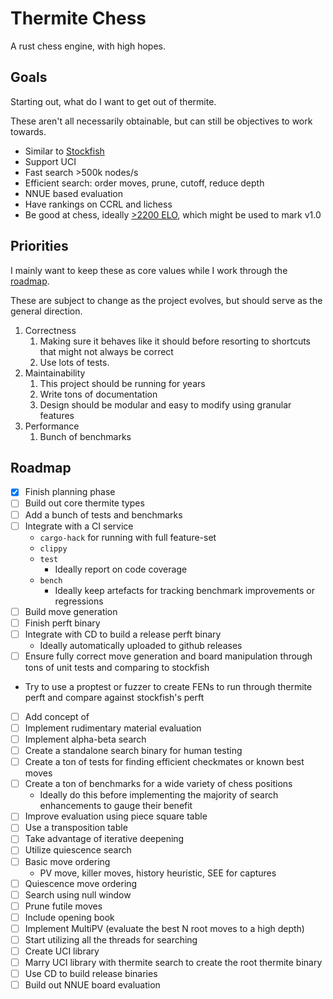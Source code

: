 # Thermite Chess

A rust chess engine, with high hopes.

## Goals

Starting out, what do I want to get out of thermite.

These aren't all necessarily obtainable, but can still be objectives to work towards.

- Similar to [Stockfish](https://github.com/official-stockfish/Stockfish)
- Support UCI
- Fast search >500k nodes/s
- Efficient search: order moves, prune, cutoff, reduce depth
- NNUE based evaluation
- Have rankings on CCRL and lichess
- Be good at chess, ideally [>2200 ELO](https://ccrl.chessdom.com/ccrl/4040/), which might be used to mark v1.0

## Priorities

I mainly want to keep these as core values while I work through the [roadmap](#Roadmap).

These are subject to change as the project evolves, but should serve as the general direction.

1. Correctness
   1. Making sure it behaves like it should before resorting to shortcuts that might not always be correct
   2. Use lots of tests.
2. Maintainability
   1. This project should be running for years
   2. Write tons of documentation
   3. Design should be modular and easy to modify using granular features
3. Performance
   1. Bunch of benchmarks

## Roadmap
- [x] Finish planning phase 
- [ ] Build out core thermite types
- [ ] Add a bunch of tests and benchmarks
- [ ] Integrate with a CI service
  - `cargo-hack` for running with full feature-set
  - `clippy`
  - `test`
    - Ideally report on code coverage
  - `bench`
    - Ideally keep artefacts for tracking benchmark improvements or regressions
- [ ] Build move generation
- [ ] Finish perft binary
- [ ] Integrate with CD to build a release perft binary
  - Ideally automatically uploaded to github releases
- [ ]  Ensure fully correct move generation and board manipulation through tons of unit tests and comparing to stockfish
  - Try to use a proptest or fuzzer to create FENs to run through thermite perft and compare against stockfish's perft
- [ ] Add concept of 
- [ ] Implement rudimentary material evaluation
- [ ] Implement alpha-beta search
- [ ] Create a standalone search binary for human testing
- [ ] Create a ton of tests for finding efficient checkmates or known best moves
- [ ] Create a ton of benchmarks for a wide variety of chess positions
  - Ideally do this before implementing the majority of search enhancements to gauge their benefit
- [ ] Improve evaluation using piece square table
- [ ] Use a transposition table
- [ ] Take advantage of iterative deepening
- [ ] Utilize quiescence search
- [ ] Basic move ordering
  - PV move, killer moves, history heuristic, SEE for captures
- [ ] Quiescence move ordering
- [ ] Search using null window
- [ ] Prune futile moves
- [ ] Include opening book
- [ ] Implement MultiPV (evaluate the best N root moves to a high depth)
- [ ] Start utilizing all the threads for searching
- [ ] Create UCI library
- [ ] Marry UCI library with thermite search to create the root thermite binary
- [ ] Use CD to build release binaries
- [ ] Build out NNUE board evaluation